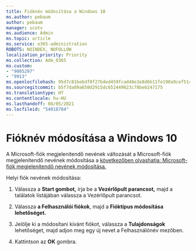 ```yaml
---
title: Fióknév módosítása a Windows 10
ms.author: pebaum
author: pebaum
manager: scotv
ms.audience: Admin
ms.topic: article
ms.service: o365-administration
ROBOTS: NOINDEX, NOFOLLOW
localization_priority: Priority
ms.collection: Adm_O365
ms.custom:
- "9005297"
- "9913"
ms.openlocfilehash: 95d7c81be6df8f27bded459fcad48e3e8d6b11fe190a9cef514fee1ba8e93cb4
ms.sourcegitcommit: b5f7da89a650d2915dc652449623c78be6247175
ms.translationtype: HT
ms.contentlocale: hu-HU
ms.lasthandoff: 08/05/2021
ms.locfileid: "54018784"
---
```

# <a name="change-account-name-in-windows-10"></a>Fióknév módosítása a Windows 10

A Microsoft-fiók megjelenítendő nevének változását a Microsoft-fiók megjelenítendő nevének módosítása a [következőben olvashatja: Microsoft-fiók megjelenítendő nevének módosítása.](https://support.microsoft.com/account-billing/how-to-change-your-microsoft-account-display-name-917b1d70-5915-d04e-243a-a618f96ef1d5)

Helyi fiók nevének módosítása:

1. Válassza a **Start gombot,** írja  be a **Vezérlőpult parancsot,** majd a találatok listájában válassza a Vezérlőpult parancsot.

1. Válassza **a Felhasználói fiókok**, majd a **Fióktípus módosítása lehetőséget.**

1. Jelölje ki a módosítani kívánt fiókot, válassza a **Tulajdonságok** lehetőséget, majd adjon meg egy új nevet a Felhasználónév mezőben.

1. Kattintson az **OK** gombra.
